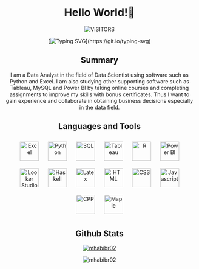 <div align="center">
<h1>Hello World!👋 </h1>
<p> <img alt="VISITORS" src="https://komarev.com/ghpvc/?username=mhabibr02&style=flat&labelColor=red&logo=github&label=PROFILE+VIEWS&color=971901"/>

[![Typing SVG](https://readme-typing-svg.demolab.com?font=Noto+Sans&weight=600&size=21&duration=2000&color=000000&background=FFFFFF&center=true&vCenter=true&width=435&lines=I'm+a+Data+Analyst,;I'm+a+Data+Scientist,;I'm+a+Data+Engineer!)](https://git.io/typing-svg)
<h2>Summary</h2>

<p> I am a Data Analyst in the field of Data Scientist using software such as Python and Excel. I am also studying other supporting software such as Tableau, MySQL and Power BI by 
taking online courses and completing assignments to improve my skills with bonus certificates. Thus I want to gain experience and collaborate in obtaining business decisions 
especially in the data field.</p>

<h2>Languages and Tools</h2>
<a href="https://excel.cloud.microsoft/" target="_blank"><img style="margin: 10px" src="https://img.icons8.com/?size=48&id=117561&format=png" alt="Excel" height="50" /></a>
<a href="https://www.python.org/" target="_blank"><img style="margin: 10px" src="https://img.icons8.com/?size=48&id=13441&format=png" alt="Python" height="50" /></a>
<a href="https://cloud.google.com/sql?hl=en" target="_blank"><img style="margin: 10px" src="https://img.icons8.com/?size=48&id=J6KcaRLsTgpZ&format=png" alt="SQL" height="50" /></a>
<a href="https://public.tableau.com/" target="_blank"><img style="margin: 10px" src="https://img.icons8.com/?size=48&id=9Kvi1p1F0tUo&format=png" alt="Tableau" height="50" /></a>
<a href="https://www.r-project.org/" target="_blank"><img style="margin: 10px" src="https://img.icons8.com/?size=80&id=p8Cs0Q1HzzH5&format=png" alt="R" height="50" /></a>   
<a href="https://www.microsoft.com/en-us/power-platform/products/power-bi" target="_blank"><img style="margin: 10px" src="https://img.icons8.com/?size=48&id=3sGOUDo9nJ4k&format=png" alt="Power BI" height="50" /></a>
<a href="https://lookerstudio.google.com/" target="_blank"><img style="margin: 10px" src="https://img.icons8.com/?size=48&id=SruJhzn0nnLl&format=png" alt="Looker Studio" height="50" /></a>
<a href="https://www.haskell.org/" target="_blank"><img style="margin: 10px" src="https://img.icons8.com/?size=50&id=W5tDlZIZgAHJ&format=png" alt="Haskell" height="50" /></a>
<a href="https://www.latex-project.org/" target="_blank"><img style="margin: 10px" src="https://img.icons8.com/?size=48&id=piVHs2bMOs6P&format=png" alt="Latex" height="50" /></a>
<a href="https://html.com/" target="_blank"><img style="margin: 10px" src="https://img.icons8.com/?size=48&id=v8RpPQUwv0N8&format=png" alt="HTML" height="50" /></a>  
<a href="https://web.dev/css?hl=id" target="_blank"><img style="margin: 10px" src="https://img.icons8.com/?size=60&id=3BTBsJs5myRy&format=png" alt="CSS" height="50" /></a>   
<a href="https://www.javascript.com/" target="_blank"><img style="margin: 10px" src="https://img.icons8.com/?size=48&id=108784&format=png" alt="Javascript" height="50" /></a>
<a href="https://isocpp.org/" target="_blank"><img style="margin: 10px" src="https://img.icons8.com/?size=48&id=40669&format=png" alt="CPP" height="50" /></a>
<a href="https://www.maplesoft.com/support/install/maple13_install.html" target="_blank"><img style="margin: 10px" src="https://img.icons8.com/?size=48&id=18510&format=png" alt="Maple" height="50" /></a>

<h2>Github Stats</h2>
<p> <a href="https://github.com/ryo-ma/github-profile-trophy"><img src="https://github-profile-trophy.vercel.app/?username=mhabibr02" alt="mhabibr02" /></a> </p>
<p align="center"> <img src="https://github-readme-stats.vercel.app/api?username=mhabibr02&show_icons=true&theme=radical" alt="mhabibr02" /> </p>
</div>
